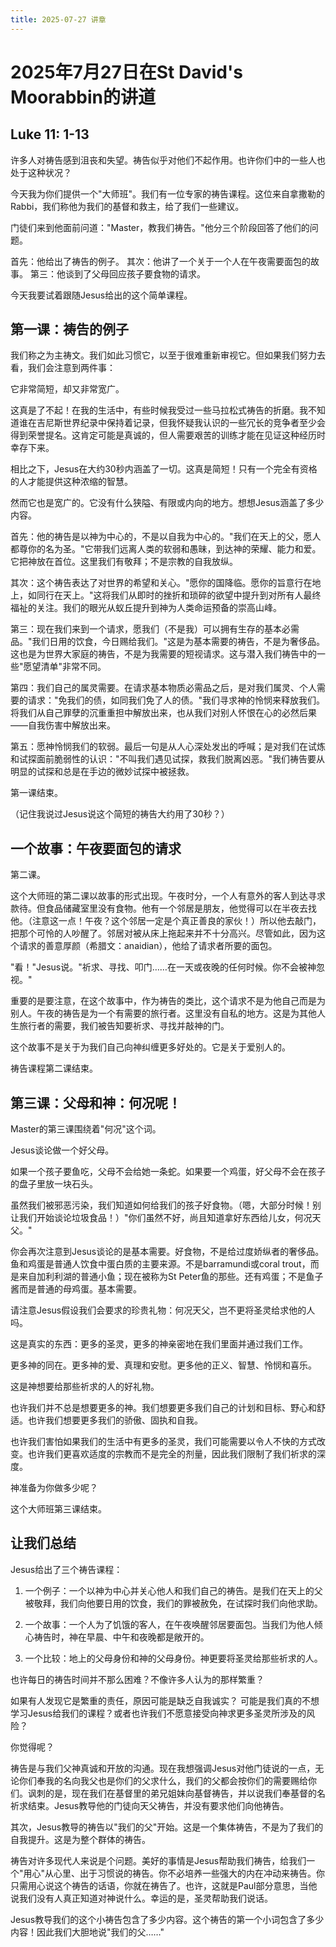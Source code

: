 ```yaml
---
title: 2025-07-27 讲章
---
```


# 2025年7月27日在St David's Moorabbin的讲道
## Luke 11: 1-13

许多人对祷告感到沮丧和失望。祷告似乎对他们不起作用。也许你们中的一些人也处于这种状况？

今天我为你们提供一个"大师班"。我们有一位专家的祷告课程。这位来自拿撒勒的Rabbi，我们称他为我们的基督和救主，给了我们一些建议。

门徒们来到他面前问道："Master，教我们祷告。"他分三个阶段回答了他们的问题。

首先：他给出了祷告的例子。
其次：他讲了一个关于一个人在午夜需要面包的故事。
第三：他谈到了父母回应孩子要食物的请求。

今天我要试着跟随Jesus给出的这个简单课程。

## 第一课：祷告的例子

我们称之为主祷文。我们如此习惯它，以至于很难重新审视它。但如果我们努力去看，我们会注意到两件事：

它非常简短，却又非常宽广。

这真是了不起！在我的生活中，有些时候我受过一些马拉松式祷告的折磨。我不知道谁在吉尼斯世界纪录中保持着记录，但我怀疑我认识的一些冗长的竞争者至少会得到荣誉提名。这肯定可能是真诚的，但人需要艰苦的训练才能在见证这种经历时幸存下来。

相比之下，Jesus在大约30秒内涵盖了一切。这真是简短！只有一个完全有资格的人才能提供这种浓缩的智慧。

然而它也是宽广的。它没有什么狭隘、有限或内向的地方。想想Jesus涵盖了多少内容。

首先：他的祷告是以神为中心的，不是以自我为中心的。"我们在天上的父，愿人都尊你的名为圣。"它带我们远离人类的软弱和愚昧，到达神的荣耀、能力和爱。它把神放在首位。这里我们有敬拜；不是宗教的自我放纵。

其次：这个祷告表达了对世界的希望和关心。"愿你的国降临。愿你的旨意行在地上，如同行在天上。"这将我们从即时的挫折和琐碎的欲望中提升到对所有人最终福祉的关注。我们的眼光从蚁丘提升到神为人类命运预备的崇高山峰。

第三：现在我们来到一个请求，愿我们（不是我）可以拥有生存的基本必需品。"我们日用的饮食，今日赐给我们。"这是为基本需要的祷告，不是为奢侈品。这也是为世界大家庭的祷告，不是为我需要的短视请求。这与潜入我们祷告中的一些"愿望清单"非常不同。

第四：我们自己的属灵需要。在请求基本物质必需品之后，是对我们属灵、个人需要的请求："免我们的债，如同我们免了人的债。"我们寻求神的怜悯来释放我们。将我们从自己罪孽的沉重重担中解放出来，也从我们对别人怀恨在心的必然后果——自我伤害中解放出来。

第五：愿神怜悯我们的软弱。最后一句是从人心深处发出的呼喊；是对我们在试炼和试探面前脆弱性的认识："不叫我们遇见试探，救我们脱离凶恶。"我们祷告要从明显的试探和总是在手边的微妙试探中被拯救。

第一课结束。

（记住我说过Jesus说这个简短的祷告大约用了30秒？）

## 一个故事：午夜要面包的请求

第二课。

这个大师班的第二课以故事的形式出现。午夜时分，一个人有意外的客人到达寻求款待。但食品储藏室里没有食物。他有一个邻居是朋友，他觉得可以在半夜去找他。（注意这一点！午夜？这个邻居一定是个真正善良的家伙！）所以他去敲门，把那个可怜的人吵醒了。邻居对被从床上拖起来并不十分高兴。尽管如此，因为这个请求的善意厚颜（希腊文：anaidian），他给了请求者所要的面包。

"看！"Jesus说。"祈求、寻找、叩门……在一天或夜晚的任何时候。你不会被神忽视。"

重要的是要注意，在这个故事中，作为祷告的类比，这个请求不是为他自己而是为别人。午夜的祷告是为一个有需要的旅行者。这里没有自私的地方。这是为其他人生旅行者的需要，我们被告知要祈求、寻找并敲神的门。

这个故事不是关于为我们自己向神纠缠更多好处的。它是关于爱别人的。

祷告课程第二课结束。

## 第三课：父母和神：何况呢！

Master的第三课围绕着"何况"这个词。

Jesus谈论做一个好父母。

如果一个孩子要鱼吃，父母不会给她一条蛇。如果要一个鸡蛋，好父母不会在孩子的盘子里放一块石头。

虽然我们被邪恶污染，我们知道如何给我们的孩子好食物。（嗯，大部分时候！别让我们开始谈论垃圾食品！）"你们虽然不好，尚且知道拿好东西给儿女，何况天父。"

你会再次注意到Jesus谈论的是基本需要。好食物，不是给过度娇纵者的奢侈品。鱼和鸡蛋是普通人饮食中蛋白质的主要来源。不是barramundi或coral trout，而是来自加利利湖的普通小鱼；现在被称为St Peter鱼的那些。还有鸡蛋；不是鱼子酱而是普通的母鸡蛋。基本需要。

请注意Jesus假设我们会要求的珍贵礼物：何况天父，岂不更将圣灵给求他的人吗。

这是真实的东西：更多的圣灵，更多的神亲密地在我们里面并通过我们工作。

更多神的同在。更多神的爱、真理和安慰。更多他的正义、智慧、怜悯和喜乐。

这是神想要给那些祈求的人的好礼物。

也许我们并不总是想要更多的神。我们想要更多我们自己的计划和目标、野心和舒适。也许我们想要更多我们的骄傲、固执和自我。

也许我们害怕如果我们的生活中有更多的圣灵，我们可能需要以令人不快的方式改变。也许我们更喜欢适度的宗教而不是完全的剂量，因此我们限制了我们祈求的深度。

神准备为你做多少呢？

这个大师班第三课结束。

## 让我们总结

Jesus给出了三个祷告课程：

1. 一个例子：一个以神为中心并关心他人和我们自己的祷告。是我们在天上的父被敬拜，我们向他要日用的饮食，我们的罪被赦免，在试探时我们向他求助。

2. 一个故事：一个人为了饥饿的客人，在午夜唤醒邻居要面包。当我们为他人倾心祷告时，神在早晨、中午和夜晚都是敞开的。

3. 一个比较：地上的父母身份和神的父母身份。神更要将圣灵给那些祈求的人。

也许每日的祷告时间并不那么困难？不像许多人认为的那样繁重？

如果有人发现它是繁重的责任，原因可能是缺乏自我诚实？
可能是我们真的不想学习Jesus给我们的课程？或者也许我们不愿意接受向神求更多圣灵所涉及的风险？

你觉得呢？

祷告是与我们父神真诚和开放的沟通。现在我想强调Jesus对他门徒说的一点，无论你们奉我的名向我父也是你们的父求什么，我们的父都会按你们的需要赐给你们。讽刺的是，现在我们在基督里的弟兄姐妹向基督祷告，并以说我们奉基督的名祈求结束。Jesus教导他的门徒向天父祷告，并没有要求他们向他祷告。

其次，Jesus教导的祷告以"我们的父"开始。这是一个集体祷告，不是为了我们的自我提升。这是为整个群体的祷告。

祷告对许多现代人来说是个问题。美好的事情是Jesus帮助我们祷告，给我们一个"用心"从心里、出于习惯说的祷告。你不必培养一些强大的内在冲动来祷告。你只需用心说这个祷告的话语，你就在祷告了。也许，这就是Paul部分意思，当他说我们没有人真正知道对神说什么。幸运的是，圣灵帮助我们说话。

Jesus教导我们的这个小祷告包含了多少内容。这个祷告的第一个小词包含了多少内容！因此我们大胆地说"我们的父……"
